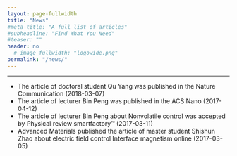 ```yaml
---
layout: page-fullwidth
title: "News"
#meta_title: "A full list of articles"
#subheadline: "Find What You Need"
#teaser: ""
header: no
  # image_fullwidth: "logowide.png"
permalink: "/news/"
---
```

<hr>
<ul>
<li>The article of doctoral student Qu Yang was published in the Nature Communication (2018-03-07)</li>
<li>The article of lecturer Bin Peng was published in the ACS Nano (2017-04-12)</li>
<li>The article of lecturer Bin Peng about Nonvolatile control was accepted by Physical review smartfactory™ (2017-03-11)</li>
<li>Advanced Materials published the article of master student Shishun Zhao about electric field control Interface magnetism online (2017-03-05)</li>

</ul>
